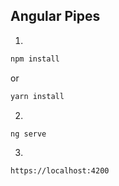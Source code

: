 ## Angular Pipes

1)

```bash
npm install
```

or

```bash
yarn install
```

2)

```bash
ng serve
```

3) 

```bash
https://localhost:4200
```